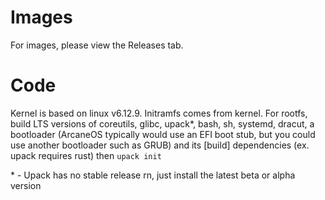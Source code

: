 # Images
For images, please view the Releases tab.
# Code
Kernel is based on linux v6.12.9. Initramfs comes from kernel.
For rootfs, build LTS versions of coreutils, glibc, upack*, bash, sh, systemd, dracut, a bootloader (ArcaneOS typically would use an EFI boot stub, but you could use another bootloader such as GRUB) and its [build] dependencies (ex. upack requires rust) then `upack init`

<nohtml>*</nohtml> - Upack has no stable release rn, just install the latest beta or alpha version

